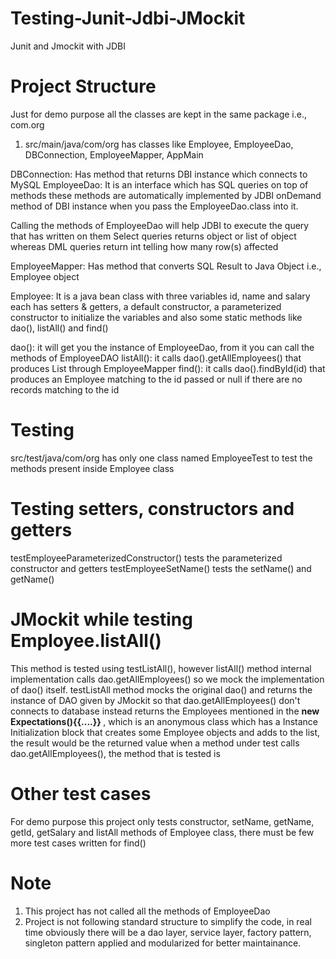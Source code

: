 # Testing-Junit-Jdbi-JMockit
Junit and Jmockit with JDBI

# Project Structure
Just for demo purpose all the classes are kept in the same package i.e., com.org
1. src/main/java/com/org has classes like Employee, EmployeeDao, DBConnection, EmployeeMapper, AppMain

DBConnection: Has method that returns DBI instance which connects to MySQL
EmployeeDao: It is an interface which has SQL queries on top of methods these methods are automatically implemented by 
  JDBI onDemand method of DBI instance when you pass the EmployeeDao.class into it.

Calling the methods of EmployeeDao will help JDBI to execute the query that has written on them
Select queries returns object or list of object whereas DML queries return int telling how many row(s) affected


EmployeeMapper: Has method that converts SQL Result to Java Object i.e., Employee object

Employee: It is a java bean class with three variables id, name and salary each has setters & getters, a default constructor, a parameterized
constructor to initialize the variables and also some static methods like dao(), listAll() and find()

dao(): it will get you the instance of EmployeeDao, from it you can call the methods of EmployeeDAO
listAll(): it calls dao().getAllEmployees() that produces List<Employee> through EmployeeMapper
find(): it calls dao().findById(id) that produces an Employee matching to the id passed or null if there are no records matching to the id

# Testing

src/test/java/com/org has only one class named EmployeeTest to test the methods present inside Employee class

# Testing setters, constructors and getters
testEmployeeParameterizedConstructor() tests the parameterized constructor and getters 
testEmployeeSetName() tests the setName() and getName()


# JMockit while testing Employee.listAll()
This method is tested using testListAll(), however listAll() method internal implementation calls dao.getAllEmployees() so we mock the
implementation of dao() itself.
testListAll method mocks the original dao() and returns the instance of DAO given by JMockit so that dao.getAllEmployees() don't connects 
to database instead returns the Employees mentioned in the <b>new Expectations(){{....}} </b>, which is an anonymous class which has a 
Instance Initialization block that creates some Employee objects and adds to the list, the result would be the returned value when a 
method under test calls dao.getAllEmployees(), the method that is tested is 


# Other test cases
For demo purpose this project only tests constructor, setName, getName, getId, getSalary and listAll methods of Employee class, there
must be few more test cases written for find()

# Note
1. This project has not called all the methods of EmployeeDao
2. Project is not following standard structure to simplify the code, in real time obviously there will be a dao layer, service layer, factory pattern, singleton pattern applied and modularized for better maintainance.

